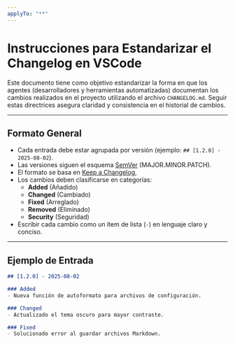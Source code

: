 ```yaml
---
applyTo: "**"
---
```

# Instrucciones para Estandarizar el Changelog en VSCode

Este documento tiene como objetivo estandarizar la forma en que los agentes (desarrolladores y herramientas automatizadas) documentan los cambios realizados en el proyecto utilizando el archivo `CHANGELOG.md`. Seguir estas directrices asegura claridad y consistencia en el historial de cambios.

---

## Formato General

- Cada entrada debe estar agrupada por versión (ejemplo: `## [1.2.0] - 2025-08-02`).
- Las versiones siguen el esquema [SemVer](https://semver.org/lang/es/) (MAJOR.MINOR.PATCH).
- El formato se basa en [Keep a Changelog](https://keepachangelog.com/en/1.0.0/),
- Los cambios deben clasificarse en categorías:
  - **Added** (Añadido)
  - **Changed** (Cambiado)
  - **Fixed** (Arreglado)
  - **Removed** (Eliminado)
  - **Security** (Seguridad)
- Escribir cada cambio como un ítem de lista (`-`) en lenguaje claro y conciso.

---

## Ejemplo de Entrada

```markdown
## [1.2.0] - 2025-08-02

### Added
- Nueva función de autoformato para archivos de configuración.

### Changed
- Actualizado el tema oscuro para mayor contraste.

### Fixed
- Solucionado error al guardar archivos Markdown.